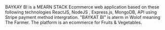 BAYKAY BI is a MEARN STACK Ecommerce web application based on these following technologies ReactJS, NodeJS , Express.js, MongoDB, API using Stripe payment method intergration. 
"BAYKAT BI" is aterm in Wolof meaning The Farmer. The platform is an ecommerce for Fruits & Vegetables.
